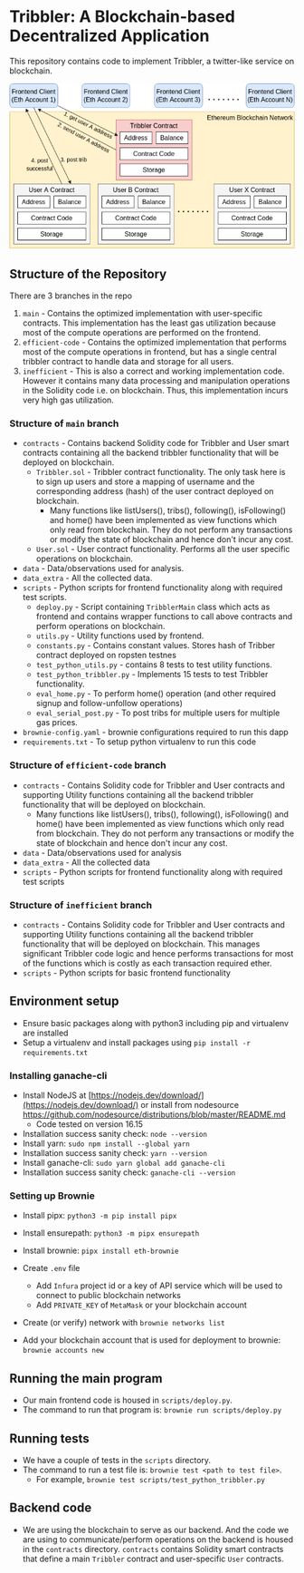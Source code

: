 # Tribbler: A Blockchain-based Decentralized Application

This repository contains code to implement Tribbler, a twitter-like service on blockchain.
<p align="center">
  <img src="https://github.com/raghavprasad13/blockchain-tribbler/blob/main/tribbler-blockchain-diagram.png">
</p>

## Structure of the Repository
There are 3 branches in the repo
1. `main` - Contains the optimized implementation with user-specific contracts. This implementation has the least gas utilization because most of the compute operations are performed on the frontend.
2. `efficient-code` - Contains the optimized implementation that performs most of the compute operations in frontend, but has a single central tribbler contract to handle data and storage for all users. 
3. `inefficient` - This is also a correct and working implementation code. However it contains many data processing and manipulation operations in the Solidity code i.e. on blockchain. Thus, this implementation incurs very high gas utilization.


### Structure of `main` branch
- `contracts` - Contains backend Solidity code for Tribbler and User smart contracts containing all the backend tribbler functionality that will be deployed on blockchain.
    - `Tribbler.sol` - Tribbler contract functionality. The only task here is to sign up users and store a mapping of username and the corresponding address (hash) of the user contract deployed on blockchain.
        - Many functions like listUsers(), tribs(), following(), isFollowing() and home() have been implemented as view functions which only read from blockchain. They do not perform any transactions or modify the state of blockchain and hence don't incur any cost.
    - `User.sol` - User contract functionality. Performs all the user specific operations on blockchain.
- `data` - Data/observations used for analysis.
- `data_extra` - All the collected data.
- `scripts` - Python scripts for frontend functionality along with required test scripts.
    - `deploy.py` - Script containing `TribblerMain` class which acts as frontend and contains wrapper functions to call above contracts and perform operations on blockchain.
    - `utils.py` - Utility functions used by frontend.
    - `constants.py` - Contains constant values. Stores hash of Tribber contract deployed on ropsten testnes
    - `test_python_utils.py` - contains 8 tests to test utility functions.
    - `test_python_tribbler.py` - Implements 15 tests to test Tribbler functionality.
    - `eval_home.py` - To perform home() operation (and other required signup and follow-unfollow operations)
    - `eval_serial_post.py` - To post tribs for multiple users for multiple gas prices.
- `brownie-config.yaml` - brownie configurations required to run this dapp
- `requirements.txt` - To setup python virtualenv to run this code

### Structure of `efficient-code` branch
- `contracts` - Contains Solidity code for Tribbler and User contracts and supporting Utility functions containing all the backend tribbler functionality that will be deployed on blockchain. 
    - Many functions like listUsers(), tribs(), following(), isFollowing() and home() have been implemented as view functions which only read from blockchain. They do not perform any transactions or modify the state of blockchain and hence don't incur any cost.
- `data` - Data/observations used for analysis
- `data_extra` - All the collected data
- `scripts` - Python scripts for frontend functionality along with required test scripts

### Structure of `inefficient` branch
- `contracts` - Contains Solidity code for Tribbler and User contracts and supporting Utility functions containing all the backend tribbler functionality that will be deployed on blockchain. This manages significant Tribbler code logic and hence performs transactions for most of the functions which is costly as each transaction required ether.
- `scripts` - Python scripts for basic frontend functionality


## Environment setup

- Ensure basic packages along with python3 including pip and virtualenv are installed
- Setup a virtualenv and install packages using `pip install -r requirements.txt`

### Installing ganache-cli
- Install NodeJS at [https://nodejs.dev/download/](https://nodejs.dev/download/) or install from nodesource https://github.com/nodesource/distributions/blob/master/README.md
    - Code tested on version 16.15
- Installation success sanity check: `node --version`
- Install yarn: `sudo npm install --global yarn`
- Installation success sanity check: `yarn --version`
- Install ganache-cli: `sudo yarn global add ganache-cli`
- Installation success sanity check: `ganache-cli --version`

### Setting up Brownie
- Install pipx: `python3 -m pip install pipx`
- Install ensurepath: `python3 -m pipx ensurepath`
- Install brownie: `pipx install eth-brownie`
- Create `.env` file 
    - Add `Infura` project id or a key of API service which will be used to connect to public blockchain networks
    - Add `PRIVATE_KEY` of `MetaMask` or your blockchain account

- Create (or verify) network with `brownie networks list`
- Add your blockchain account that is used for deployment to brownie: `brownie accounts new`



## Running the main program
- Our main frontend code is housed in `scripts/deploy.py`. 
- The command to run that program is: `brownie run scripts/deploy.py`

## Running tests
- We have a couple of tests in the `scripts` directory. 
- The command to run a test file is: `brownie test <path to test file>`.
    - For example, `brownie test scripts/test_python_tribbler.py`

## Backend code
- We are using the blockchain to serve as our backend. And the code we are using to communicate/perform operations on the backend is housed in the `contracts` directory. `contracts` contains Solidity smart contracts that define a main `Tribbler` contract and user-specific `User` contracts.
